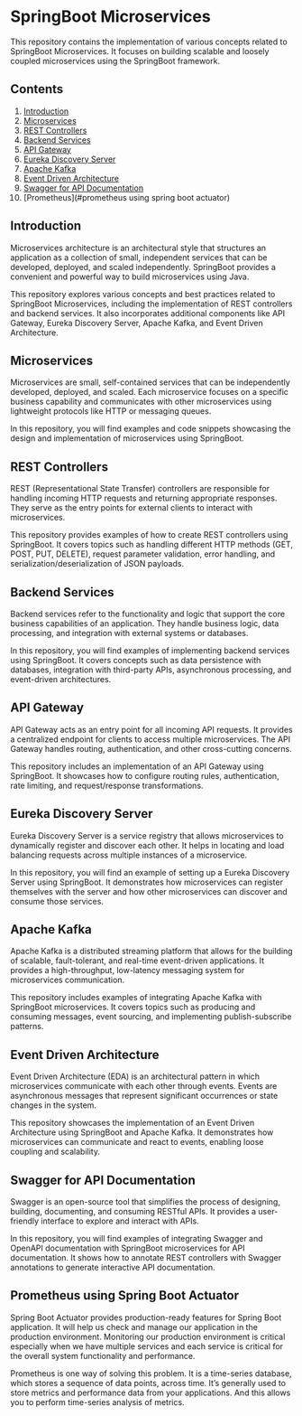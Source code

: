 # SpringBoot Microservices

This repository contains the implementation of various concepts related to SpringBoot Microservices. It focuses on building scalable and loosely coupled microservices using the SpringBoot framework.

## Contents

1. [Introduction](#introduction)
2. [Microservices](#microservices)
3. [REST Controllers](#rest-controllers)
4. [Backend Services](#backend-services)
5. [API Gateway](#api-gateway)
6. [Eureka Discovery Server](#eureka-discovery-server)
7. [Apache Kafka](#apache-kafka)
8. [Event Driven Architecture](#event-driven-architecture)
9. [Swagger for API Documentation](#swagger-for-api-documentation)
10. [Prometheus](#prometheus using spring boot actuator)

## Introduction

Microservices architecture is an architectural style that structures an application as a collection of small, independent services that can be developed, deployed, and scaled independently. SpringBoot provides a convenient and powerful way to build microservices using Java.

This repository explores various concepts and best practices related to SpringBoot Microservices, including the implementation of REST controllers and backend services. It also incorporates additional components like API Gateway, Eureka Discovery Server, Apache Kafka, and Event Driven Architecture.

## Microservices

Microservices are small, self-contained services that can be independently developed, deployed, and scaled. Each microservice focuses on a specific business capability and communicates with other microservices using lightweight protocols like HTTP or messaging queues.

In this repository, you will find examples and code snippets showcasing the design and implementation of microservices using SpringBoot.

## REST Controllers

REST (Representational State Transfer) controllers are responsible for handling incoming HTTP requests and returning appropriate responses. They serve as the entry points for external clients to interact with microservices.

This repository provides examples of how to create REST controllers using SpringBoot. It covers topics such as handling different HTTP methods (GET, POST, PUT, DELETE), request parameter validation, error handling, and serialization/deserialization of JSON payloads.

## Backend Services

Backend services refer to the functionality and logic that support the core business capabilities of an application. They handle business logic, data processing, and integration with external systems or databases.

In this repository, you will find examples of implementing backend services using SpringBoot. It covers concepts such as data persistence with databases, integration with third-party APIs, asynchronous processing, and event-driven architectures.

## API Gateway

API Gateway acts as an entry point for all incoming API requests. It provides a centralized endpoint for clients to access multiple microservices. The API Gateway handles routing, authentication, and other cross-cutting concerns.

This repository includes an implementation of an API Gateway using SpringBoot. It showcases how to configure routing rules, authentication, rate limiting, and request/response transformations.

## Eureka Discovery Server

Eureka Discovery Server is a service registry that allows microservices to dynamically register and discover each other. It helps in locating and load balancing requests across multiple instances of a microservice.

In this repository, you will find an example of setting up a Eureka Discovery Server using SpringBoot. It demonstrates how microservices can register themselves with the server and how other microservices can discover and consume those services.

## Apache Kafka

Apache Kafka is a distributed streaming platform that allows for the building of scalable, fault-tolerant, and real-time event-driven applications. It provides a high-throughput, low-latency messaging system for microservices communication.

This repository includes examples of integrating Apache Kafka with SpringBoot microservices. It covers topics such as producing and consuming messages, event sourcing, and implementing publish-subscribe patterns.

## Event Driven Architecture

Event Driven Architecture (EDA) is an architectural pattern in which microservices communicate with each other through events. Events are asynchronous messages that represent significant occurrences or state changes in the system.

This repository showcases the implementation of an Event Driven Architecture using SpringBoot and Apache Kafka. It demonstrates how microservices can communicate and react to events, enabling loose coupling and scalability.

## Swagger for API Documentation

Swagger is an open-source tool that simplifies the process of designing, building, documenting, and consuming RESTful APIs. It provides a user-friendly interface to explore and interact with APIs.

In this repository, you will find examples of integrating Swagger and OpenAPI documentation with SpringBoot microservices for API documentation. It shows how to annotate REST controllers with Swagger annotations to generate interactive API documentation.

## Prometheus using Spring Boot Actuator

Spring Boot Actuator provides production-ready features for Spring Boot application. It will help us check and manage our application in the production environment. Monitoring our production environment is critical especially when we have multiple services and each service is critical for the overall system functionality and performance.

Prometheus is one way of solving this problem. It is a time-series database, which stores a sequence of data points, across time. It’s generally used to store metrics and performance data from your applications. And this allows you to perform time-series analysis of metrics.
